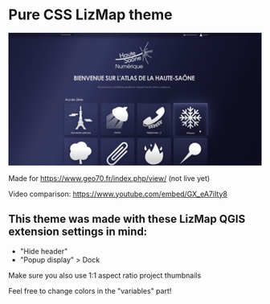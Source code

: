 # Pure CSS LizMap theme 

![preview](https://github.com/Erwan-Vinot/lizmap-theme/blob/main/preview.png?raw=true)

Made for https://www.geo70.fr/index.php/view/ (not live yet)

Video comparison: https://www.youtube.com/embed/GX_eA7iIty8

This theme was made with these LizMap QGIS extension settings in mind:
-
- "Hide header"
- "Popup display" > Dock

Make sure you also use 1:1 aspect ratio project thumbnails

Feel free to change colors in the "variables" part!
